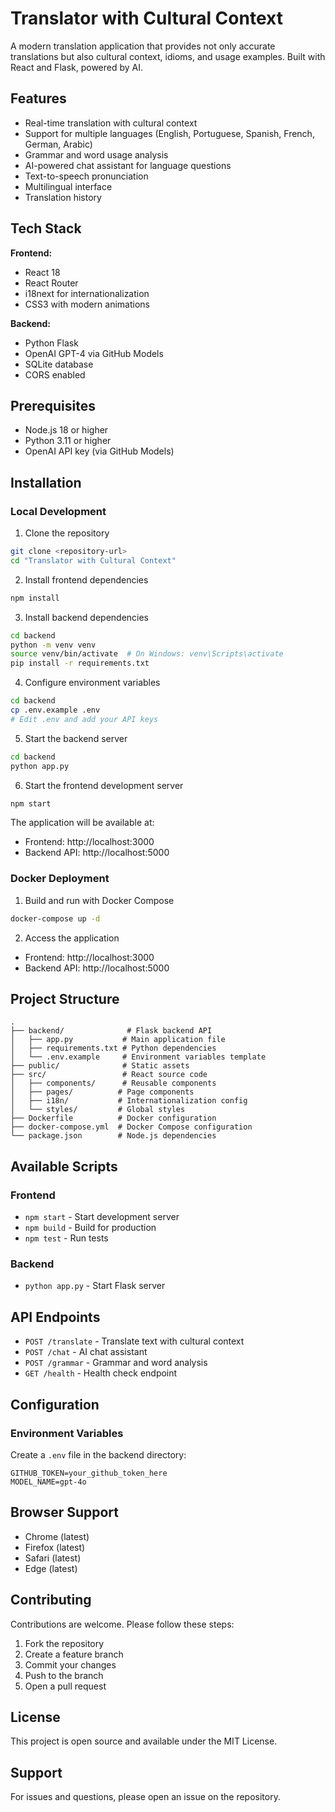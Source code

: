 # Translator with Cultural Context

A modern translation application that provides not only accurate translations but also cultural context, idioms, and usage examples. Built with React and Flask, powered by AI.

## Features

- Real-time translation with cultural context
- Support for multiple languages (English, Portuguese, Spanish, French, German, Arabic)
- Grammar and word usage analysis
- AI-powered chat assistant for language questions
- Text-to-speech pronunciation
- Multilingual interface
- Translation history

## Tech Stack

**Frontend:**
- React 18
- React Router
- i18next for internationalization
- CSS3 with modern animations

**Backend:**
- Python Flask
- OpenAI GPT-4 via GitHub Models
- SQLite database
- CORS enabled

## Prerequisites

- Node.js 18 or higher
- Python 3.11 or higher
- OpenAI API key (via GitHub Models)

## Installation

### Local Development

1. Clone the repository
```bash
git clone <repository-url>
cd "Translator with Cultural Context"
```

2. Install frontend dependencies
```bash
npm install
```

3. Install backend dependencies
```bash
cd backend
python -m venv venv
source venv/bin/activate  # On Windows: venv\Scripts\activate
pip install -r requirements.txt
```

4. Configure environment variables
```bash
cd backend
cp .env.example .env
# Edit .env and add your API keys
```

5. Start the backend server
```bash
cd backend
python app.py
```

6. Start the frontend development server
```bash
npm start
```

The application will be available at:
- Frontend: http://localhost:3000
- Backend API: http://localhost:5000

### Docker Deployment

1. Build and run with Docker Compose
```bash
docker-compose up -d
```

2. Access the application
- Frontend: http://localhost:3000
- Backend API: http://localhost:5000

## Project Structure

```
.
├── backend/              # Flask backend API
│   ├── app.py           # Main application file
│   ├── requirements.txt # Python dependencies
│   └── .env.example     # Environment variables template
├── public/              # Static assets
├── src/                 # React source code
│   ├── components/      # Reusable components
│   ├── pages/          # Page components
│   ├── i18n/           # Internationalization config
│   └── styles/         # Global styles
├── Dockerfile          # Docker configuration
├── docker-compose.yml  # Docker Compose configuration
└── package.json        # Node.js dependencies
```

## Available Scripts

### Frontend

- `npm start` - Start development server
- `npm build` - Build for production
- `npm test` - Run tests

### Backend

- `python app.py` - Start Flask server

## API Endpoints

- `POST /translate` - Translate text with cultural context
- `POST /chat` - AI chat assistant
- `POST /grammar` - Grammar and word analysis
- `GET /health` - Health check endpoint

## Configuration

### Environment Variables

Create a `.env` file in the backend directory:

```
GITHUB_TOKEN=your_github_token_here
MODEL_NAME=gpt-4o
```

## Browser Support

- Chrome (latest)
- Firefox (latest)
- Safari (latest)
- Edge (latest)

## Contributing

Contributions are welcome. Please follow these steps:

1. Fork the repository
2. Create a feature branch
3. Commit your changes
4. Push to the branch
5. Open a pull request

## License

This project is open source and available under the MIT License.

## Support

For issues and questions, please open an issue on the repository.


